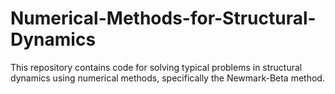 # Numerical-Methods-for-Structural-Dynamics
This repository contains code for solving typical problems in structural dynamics using numerical methods, specifically the Newmark-Beta method.
